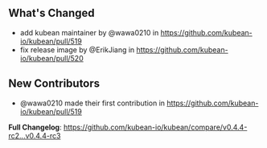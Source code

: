 ## What's Changed
* add kubean maintainer by @wawa0210 in https://github.com/kubean-io/kubean/pull/519
* fix release image by @ErikJiang in https://github.com/kubean-io/kubean/pull/520

## New Contributors
* @wawa0210 made their first contribution in https://github.com/kubean-io/kubean/pull/519

**Full Changelog**: https://github.com/kubean-io/kubean/compare/v0.4.4-rc2...v0.4.4-rc3
